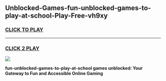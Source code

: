 
## Unblocked-Games-fun-unblocked-games-to-play-at-school-Play-Free-vh9xy
<h3>
<a href="https://premium76.site?title=fun-unblocked-games-to-play-at-school&ref=23A">CLICK TO PLAY</a></h3>
<hr>

<h3>
<a href="https://premium76.site?title=fun-unblocked-games-to-play-at-school&ref=23A">CLICK 2 PLAY</a>
  
</h3>

<a href="https://premium76.site?title=fun-unblocked-games-to-play-at-school&ref=23A"><img src="https://clearcache.store/games.png"></a>


**fun-unblocked-games-to-play-at-school games unblocked: Your Gateway to Fun and Accessible Online Gaming**
